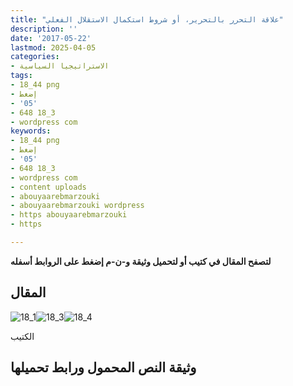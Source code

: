 ```yaml
---
title: "علاقة التحرر بالتحرير، أو شروط استكمال الاستقلال الفعلي"
description: ''
date: '2017-05-22'
lastmod: 2025-04-05
categories:
- الاستراتيجيا السياسية
tags:
- 18_44 png
- إضغط
- '05'
- 648 18_3
- wordpress com
keywords:
- 18_44 png
- إضغط
- '05'
- 648 18_3
- wordpress com
- content uploads
- abouyaarebmarzouki
- abouyaarebmarzouki wordpress
- https abouyaarebmarzouki
- https

---
```

**لتصفح المقال في كتيب أو لتحميل وثيقة و-ن-م إضغط على الروابط أسفله**

## المقال

![18_1](https://abouyaarebmarzouki.wordpress.com/wp-content/uploads/2017/05/18_14.png?w=648)![18_3](https://abouyaarebmarzouki.wordpress.com/wp-content/uploads/2017/05/18_34.png?w=648)![18_4](https://abouyaarebmarzouki.wordpress.com/wp-content/uploads/2017/05/18_44.png?w=648)

الكتيب

## وثيقة النص المحمول ورابط تحميلها

###
